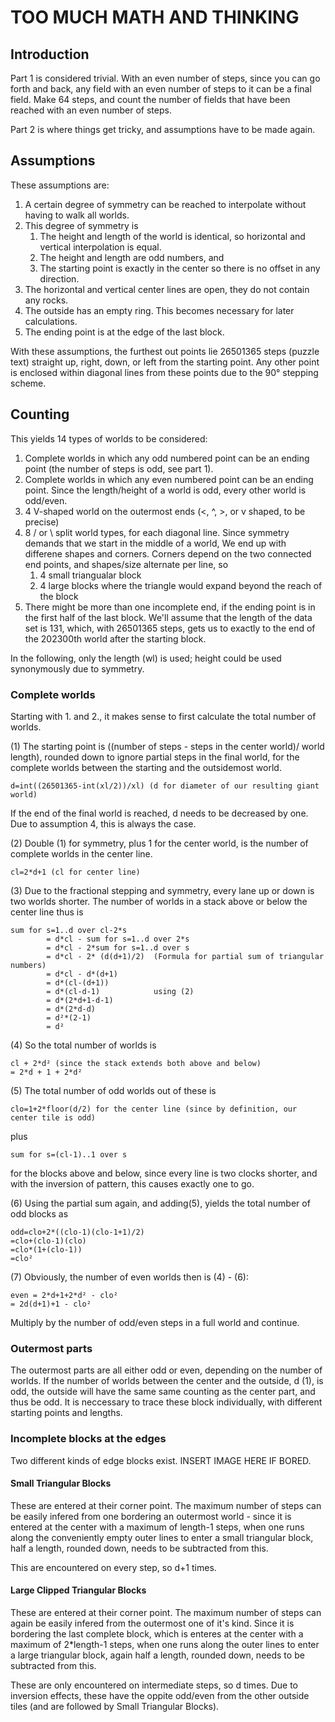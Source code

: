 # TOO MUCH MATH AND THINKING

## Introduction

Part 1 is considered trivial. With an even number of steps, since you can go forth and back, any field with an even number of steps to it can be a final field. Make 64 steps, and count the number of fields that have been reached with an even number of steps.

Part 2 is where things get tricky, and assumptions have to be made again.

## Assumptions

These assumptions are:

1. A certain degree of symmetry can be reached to interpolate without having to walk all worlds.
2. This degree of symmetry is
    1. The height and length of the world is identical, so horizontal and vertical interpolation is equal.
    2. The height and length are odd numbers, and
    3. The starting point is exactly in the center so there is no offset in any direction.
3. The horizontal and vertical center lines are open, they do not contain any rocks.
4. The outside has an empty ring. This becomes necessary for later calculations.
5. The ending point is at the edge of the last block.

With these assumptions, the furthest out points lie 26501365 steps (puzzle text) straight up, right, down, or left from the starting point. Any other point is enclosed within diagonal lines from these points due to the 90° stepping scheme.

## Counting

This yields 14 types of worlds to be considered:

1. Complete worlds in which any odd numbered point can be an ending point (the number of steps is odd, see part 1).
2. Complete worlds in which any even numbered point can be an ending point. Since the length/height of a world is odd, every other world is odd/even.
3. 4 V-shaped world on the outermost ends (<, ^, >, or v shaped, to be precise)
4. 8 / or \ split world types, for each diagonal line. Since symmetry demands that we start in the middle of a world, We end up with differene shapes and corners. Corners depend on the two connected end points, and shapes/size alternate per line, so
   1. 4 small triangualar block
   2. 4 large blocks where the triangle would expand beyond the reach of the block
5. There might be more than one incomplete end, if the ending point is in the first half of the last block. We'll assume that the length of the data set is 131, which, with 26501365 steps, gets us to exactly to the end of the 202300th world after the starting block.

In the following, only the length (wl) is used; height could be used synonymously due to symmetry.

### Complete worlds

Starting with 1. and 2., it makes sense to first calculate the total number of worlds. 

(1) The starting point is ((number of steps - steps in the center world)/ world length), rounded down to ignore partial steps in the final world, for the complete worlds between the starting and the outsidemost world.
```
d=int((26501365-int(xl/2))/xl) (d for diameter of our resulting giant world)
```
If the end of the final world is reached, d needs to be decreased by one. Due to assumption 4, this is always the case.

(2) Double (1) for symmetry, plus 1 for the center world, is the number of complete worlds in the center line.
```
cl=2*d+1 (cl for center line)
```

(3) Due to the fractional stepping and symmetry, every lane up or down is two worlds shorter. The number of worlds in a stack above or below the center line thus is
```
sum for s=1..d over cl-2*s
        = d*cl - sum for s=1..d over 2*s
        = d*cl - 2*sum for s=1..d over s
        = d*cl - 2* (d(d+1)/2)  (Formula for partial sum of triangular numbers)
        = d*cl - d*(d+1)
        = d*(cl-(d+1))
        = d*(cl-d-1)            using (2)
        = d*(2*d+1-d-1)
        = d*(2*d-d)
        = d²*(2-1)
        = d²
```
(4) So the total number of worlds is
```
cl + 2*d² (since the stack extends both above and below)
= 2*d + 1 + 2*d²
```


(5) The total number of odd worlds out of these is
```
clo=1+2*floor(d/2) for the center line (since by definition, our center tile is odd)
```
plus
```
sum for s=(cl-1)..1 over s
```
for the blocks above and below, since every line is two clocks shorter, and with the inversion of pattern, this causes exactly one to go. 

(6) Using the partial sum again, and adding(5), yields the total number of odd blocks as
```
odd=clo+2*((clo-1)(clo-1+1)/2)
=clo+(clo-1)(clo)
=clo*(1+(clo-1))
=clo²
```

(7) Obviously, the number of even worlds then is (4) - (6):
```
even = 2*d+1+2*d² - clo²
= 2d(d+1)+1 - clo²
```
Multiply by the number of odd/even steps in a full world and continue.

### Outermost parts

The outermost parts are all either odd or even, depending on the number of worlds. If the number of worlds between the center and the outside, d (1), is odd, the outside will have the same same counting as the center part, and thus be odd. It is neccessary to trace these block individually, with different starting points and lengths.

### Incomplete blocks at the edges

Two different kinds of edge blocks exist. INSERT IMAGE HERE IF BORED.

#### Small Triangular Blocks

These are entered at their corner point. The maximum number of steps can be easily infered from one bordering an outermost world - since it is entered at the center with a maximum of length-1 steps, when one runs along the conveniently empty outer lines to enter a small triangular block, half a length, rounded down, needs to be subtracted from this.

This are encountered on every step, so d+1 times.

#### Large Clipped Triangular Blocks

These are entered at their corner point. The maximum number of steps can again be easily infered from the outermost one of it's kind. Since it is bordering the last complete block, which is enteres at the center with a maximum of 2*length-1 steps, when one runs along the outer lines to enter a large triangular block, again half a length, rounded down, needs to be subtracted from this.

These are only encountered on intermediate steps, so d times. Due to inversion effects, these have the oppite odd/even from the other outside tiles (and are followed by Small Triangular Blocks).
